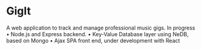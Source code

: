 # GigIt

A web application to track and manage professional music gigs.	                                 In progress
•	Node.js and Express backend.
•	Key-Value Database layer using NeDB, based on Mongo
•	Ajax SPA front end, under development with React
